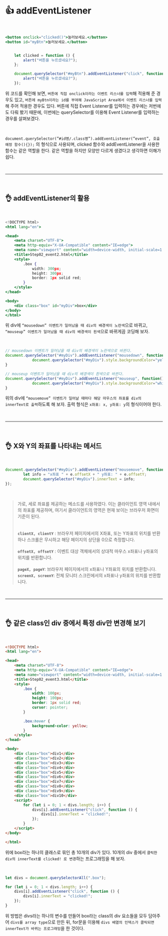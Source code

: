 # 👍 addEventListener

<br>

```jsx
<button onclick="clicked()">눌러보세요.</button>
<button id="myBtn">눌러보세요.</button>
```

```jsx

    let clicked = function () {
        alert("버튼을 누르셨네요?");
    };

    document.querySelector("#myBtn").addEventListener("click", function () {
        alert("버튼을 누르셨네요?");
    });
```

위 코드를 확인해 보면, `버튼에 직접 onclick이라는 이벤트 리스너를 입력`해 적용해 준 경우도 있고, `버튼에 myBtn이라는 id를 부여해 JavaScript Area에서 이벤트 리스너를 입력`해 주어 적용한 경우도 있다. 버튼에 직접 Event Listener를 입력하는 경우에는 저번에도 다뤄 봤기 때문에, 이번에는 querySelector를 이용해 Event Listener를 입력하는 경우를 살펴보겠다.

<br>

`document.querySelector(”#id명/.class명”).addEventListener(”event”, 호출 예정 함수(){});` 의 형식으로 사용되며, clicked 함수와 addEventListener을 사용한 함수는 같은 역할을 한다. 같은 역할을 하지만 모양만 다르게 생겼다고 생각하면 이해가 쉽다.

<br>

---

<br>

## 👌 addEventListener의 활용

<br>

```jsx
<!DOCTYPE html>
<html lang="en">

<head>
    <meta charset="UTF-8">
    <meta http-equiv="X-UA-Compatible" content="IE=edge">
    <meta name="viewport" content="width=device-width, initial-scale=1.0">
    <title>Step02_event2.html</title>
    <style>
        .box {
            width: 300px;
            height: 300px;
            border: 1px solid red;
        }
    </style>
</head>

<body>
    <div class="box" id="myDiv">box</div>
</body>
</html>
```

위 div에 `“mousedown” 이벤트가 일어났을 때 div의 배경색이 노란색`으로 바뀌고, `“mouseup” 이벤트가 일어났을 때 div의 배경색이 흰색`으로 바뀌게끔 코딩해 보자. 

<br>

```jsx
// mousedown 이벤트가 일어났을 때 div의 배경색이 노란색으로 바뀐다.
document.querySelector("#myDiv").addEventListener("mousedown", function(){
			document.querySelector("#myDiv").style.backgroundColor="yellow";
}

// mouseup 이벤트가 일어났을 때 div의 배경색이 흰색으로 바뀐다.
document.querySelector("#myDiv").addEventListener("mouseup", function(){
			document.querySelector("#myDiv").style.backgroundColor="white";
}
```

위의 div에 `“mousemove” 이벤트가 일어날 때마다 해당 마우스의 좌표를 div의 innerText로 출력`하도록 해 보자. 출력 형식은 `x좌표: x, y좌표: y`의 형식이어야 한다.

<br>

---

<br>

## 👌 X와 Y의 좌표를 나타내는 메서드

<br>

```jsx
document.querySelector("#myDiv").addEventListener("mousemove", function(e){
		let info = "x좌표 " + e.offsetX + " y좌표: " + e.offsetY;
		document.querySelector("#myDiv").innerText = info;
});
```

<br>

>가로, 세로 좌표를 제공하는 메소드를 사용하였다. 이는 클라이언트 영역 내에서의 좌표를 제공하며, 여기서 클라이언트의 영역은 현재 보이는 브라우저 화면이 기준이 된다.<br><br><br>
>**`clientX, clientY`** : 브라우저 페이지에서의 X좌표, 또는 Y좌표의 위치를 반환하나 스크롤은 무시하고 해당 페이지의 상단을 0으로 측정합니다.<br><br>
>**`offsetX, offsetY`** : 이벤트 대상 객체에서의 상대적 마우스 x좌표나 y좌표의 위치를 반환합니다.<br><br>
>**`pageX, pageY`**: 브라우저 페이지에서의 x좌표나 Y좌표의 위치를 반환합니다.<br>
>**`screenX, screenY`**: 전체 모니터 스크린에서의 x좌표나 y좌표의 위치를 반환합니다.

<br>

---

<br>

## 👌 같은 class인 div 중에서 특정 div만 변경해 보기

<br>

```html
<!DOCTYPE html>
<html lang="en">

<head>
    <meta charset="UTF-8">
    <meta http-equiv="X-UA-Compatible" content="IE=edge">
    <meta name="viewport" content="width=device-width, initial-scale=1.0">
    <title>Step02_event3.html</title>
    <style>
        .box {
            width: 100px;
            height: 100px;
            border: 1px solid red;
            cursor: pointer;
        }

        .box:hover {
            background-color: yellow;
        }
    </style>
</head>

<body>
    <div class="box">div1</div>
    <div class="box">div2</div>
    <div class="box">div3</div>
    <div class="box">div4</div>
    <div class="box">div5</div>
    <div class="box">div6</div>
    <div class="box">div7</div>
    <div class="box">div8</div>
    <div class="box">div9</div>
    <div class="box">div10</div>
    <script>
        for (let i = 0; 1 < divs.length; i++) {
            divs[i].addEventListener("click", function () {
                divs[i].innerText = "clicked!";
            });
        }
    </script>
</body>

</html>
```

위에 box라는 하나의 클래스로 묶인 총 10개의 div가 있다. 10개의 div 중에서 `클릭한 div의 innerText를 clicked! 로 변경`하는 프로그래밍을 해 보자.

<br>

```jsx
let divs = document.querySelectorAll(".box");

for (let i = 0; 1 < divs.length; i++) {
    divs[i].addEventListener("click", function () {
        divs[i].innerText = "clicked!";
    });
}
```

위 방법은 divs라는 하나의 변수를 만들어 box라는 class의 div 요소들을 모두 담아주어 `divs를 array type`으로 만든 뒤, for문을 이용해 `divs 배열의 인덱스가 클릭되면 innerText가 바뀌는 프로그래밍`을 한 것이다.